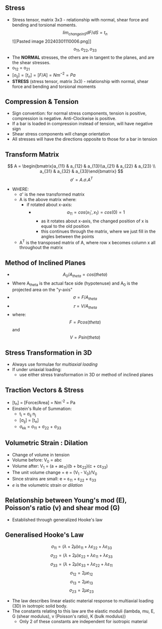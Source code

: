 ## Stress
- Stress tensor, matrix 3x3 - relationship with normal, shear force and bending and torsional moments.
$$
lim_{change in S}dF/dS = t_n
$$
![[Pasted image 20240301110006.png]]
$$
o_{11}, o_{22}, o_{33} 
$$
- The **NORMAL** stresses, the others are in tangent to the planes, and are the shear stresses. 
- o$_{12}$ = o$_{21}$ 
- $[o_{ij}]=[t_n]=[F/A]=Nm^{-2}=Pa$
- **STRESS** (stress tensor, matrix 3x3) - relationship with normal, shear force and bending and torsional moments

## Compression & Tension
- Sign convention: for normal stress components, tension is positive, compression is negative. Anti-Clockwise is positive.
- If a bar is loaded in compression instead of tension, will have negative sign
- Shear stress components will change orientation
- All stresses will have the directions opposite to those for a bar in tension


## Transform Matrix
$$
A = \begin{bmatrix}a_{11} & a_{12} & a_{13}\\a_{21} & a_{22} & a_{23} \\ a_{31} & a_{32} & a_{33}\end{bmatrix}
$$
$$σ' = A . σ . A^{T}$$
- WHERE:
	- σ' is the new transformed matrix
	- A is the above matrix where:
		- if rotated about x-axis:
			- $$a_{11} = cos(x_{1}', x_{1}) = cos(0)=1$$
				- as it rotates about x-axis, the changed position of x is equal to the old position
				- this continues through the matrix, where we just fill in the angles between the points
	- A<sup>T</sup> is the transposed matrix of A, where row x becomes column x all throughout the matrix

## Method of Inclined Planes
- $$A_{0}/A_{theta} = cos(theta)$$
- Where A<sub>theta</sub> is the actual face side (hypotenuse) and A<sub>0</sub> is the projected area on the "y-axis"
- $$σ = F / A_{theta}$$
- $$𝜏 = V/A_{theta}$$
- where: $$F=Pcos(theta)$$ and $$V=Psin(theta)$$

## Stress Transformation in 3D
- Always use formulae for *multiaxial loading*
- If under uniaxial loading:
	- use either stress transformation in 3D or method of inclined planes

## Traction Vectors & Stress
- \[t<sub>n</sub>] = \[Force/Area] = Nm<sup>-2</sup> = Pa
- Einstein's Rule of Summation:
	- t<sub>i</sub> = σ<sub>ij</sub> n<sub>j</sub> 
	- \[σ<sub>ij</sub>] = \[t<sub>n</sub>]
	- σ<sub>kk</sub> = σ<sub>11</sub> + σ<sub>22</sub> + σ<sub>33</sub>

## Volumetric Strain : Dilation
- Change of volume in tension
- Volume before: V<sub>0</sub>  = abc
- Volume after: V<sub>1</sub> = (a + aε<sub>11</sub>)(b + bε<sub>22</sub>)(c + cε<sub>33</sub>)
- The unit volume change = e = (V<sub>1</sub> - V<sub>0</sub>)/V<sub>0</sub>
- Since strains are small: e = ε<sub>11</sub> + ε<sub>22</sub> + ε<sub>33</sub>
- *e* is the volumetric strain or *dilation*

## Relationship between Young's mod (E), Poisson's ratio (v) and shear mod (G)
- Established through generalized Hooke's law

## Generalised Hooke's Law
$$σ_{11} = (λ+2μ)ε_{11} + λε_{22} + λε_{33}$$
$$σ_{22} = (λ+2μ)ε_{22} + λε_{11} + λε_{33} $$
$$σ_{33} = (λ+2μ)ε_{33} + λε_{22} + λε_{11}$$
$$ σ_{12} = 2με_{12}$$
$$ σ_{13} = 2με_{13}$$
$$ σ_{23} = 2με_{23}$$
- The law describes linear elastic material response to multiaxial loading (3D) in isotropic solid body.
- The constants relating to this law are the elastic moduli (lambda, mu, E, G (shear modulus), v (Poisson's ratio), K (bulk modulus))
	- Only 2 of these constants are independent for isotropic material

